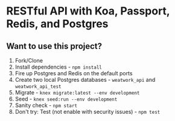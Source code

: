 # RESTful API with Koa, Passport, Redis, and Postgres

## Want to use this project?

1. Fork/Clone
1. Install dependencies - `npm install`
1. Fire up Postgres and Redis on the default ports
1. Create two local Postgres databases - `weatwork_api` and `weatwork_api_test`
1. Migrate - `knex migrate:latest --env development`
1. Seed - `knex seed:run --env development`
1. Sanity check - `npm start`
1. Don't try: Test (not enable with security issues) - `npm test`
